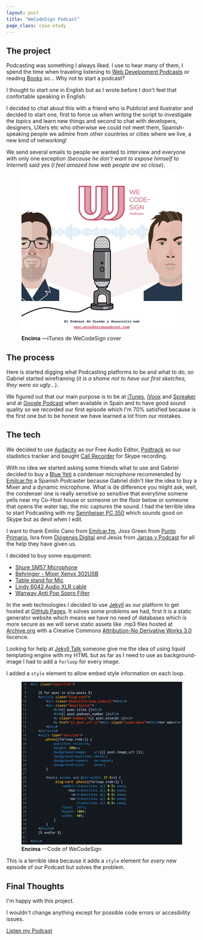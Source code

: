 ```yaml
---
layout: post
title: "WeCodeSign Podcast"
page_class: case-study
---
```


## The project

Podcasting was something I always liked. I use to hear many of them, I spend the time when traveling listening to <a class="link link--special" href="/resources/#podcasts/"  target="_blank" rel="noopener noreferrer">Web Development Podcasts</a> or reading <a class="link link--special" href="/resources/#books"  target="_blank" rel="noopener noreferrer">Books</a> so... Why not to start a podcast?

I thought to start one in English but as I wrote before I don't feel that confortable speaking in English.

I decided to chat about this with a friend who is Publicist and Ilustrator and decided to start one, first to force us when writing the script to investigate the _topics_ and learn new things and second to chat with developers, designers, UXers etc who otherwise we could not meet them, Spanish-speaking people we admire from other countries or cities where we live, a new kind of networking!

We send several emails to people we wanted to interview and everyone with only one exception (_because he don't want to expose himself to Internet_) said yes (_I feel amazed how web people are so close_).

<figure class="picture">
    <img src="/assets/images/proyecto-wecodesign-1.jpg" alt="">
    <figcaption class="caption">
        <b title="encima">Encima</b>
        &mdash;iTunes de WeCodeSign cover
    </figcaption>
</figure>

## The process

Here is started digging what Podcasting platforms to be and what to do, so Gabriel started wireframing (_it is a shame not to have our first sketches, they were so ugly..._).

We figured out that our main purpose is to be at <a class="link link--special" href="https://itunes.apple.com/es/podcast/wecodesign-podcast/id1113501272?l=en"  target="_blank" rel="noopener noreferrer">iTunes</a>, <a class="link link--special" href="http://www.ivoox.com/escuchar-audios-wecodesign-podcast_al_5101204_1.html"  target="_blank" rel="noopener noreferrer">iVoox</a> and <a class="link link--special" href="http://www.spreaker.com/user/8737490"  target="_blank" rel="noopener noreferrer">Spreaker</a> and at <a class="link link--special" href="https://play.google.com/music/podcasts/publish?u=0&hl=es"  target="_blank" rel="noopener noreferrer">Google Podcast</a> when available in Spain and to have good sound quality so we recorded our first episode which I'm 70% satisfied because is the first one but to be honest we have learned a lot from our mistakes.

## The tech

We decided to use <a class="link link--special" href="https://sourceforge.net/projects/audacity/" target="_blank" rel="noopener noreferrer">Audacity</a> as our Free Audio Editor, <a class="link link--special" href="https://www.podtrac.com/" target="_blank" rel="noopener noreferrer">Podtrack</a> as our stadistics tracker and bought <a class="link link--special" href="http://www.ecamm.com/mac/callrecorder/" target="_blank" rel="noopener noreferrer">Call Recorder</a> for Skype recording.

With no idea we started asking some friends what to use and Gabriel decided to buy a <a class="link link--special" href="http://www.bluemic.com/products/yeti/" target="_blank" rel="noopener noreferrer">Blue Yeti</a> a condenser microphone recommended by <a class="link link--special" href="http://emilcar.fm/" target="_blank" rel="noopener noreferrer">Emilcar.fm</a> a Spanish Podcaster because Gabriel didn't like the idea to buy a Mixer and a dynamic microphone. What is de difference you might ask, well, the condenser one is really sensitive so sensitive that everytime somene yells near my Co-Host house or someone on the floor below or someone that opens the water tap, the mic captures the sound. I had the terrible idea to start Podcasting with my <a class="link link--special" href="http://en-us.sennheiser.com/professional-gamer-headset-super-noise-cancellation-pc-350" target="_blank" rel="noopener noreferrer">Sennheiser PC 350</a> which sounds good on Skype but as devil when I edit.

I want to thank Emilio Cano from <a class="link link--special" href="https://twitter.com/emilcar"  target="_blank" rel="noopener noreferrer">Emilcar.fm</a>, Joss Green from <a class="link link--special" href="https://twitter.com/jossgreen"  target="_blank" rel="noopener noreferrer">Punto Primario</a>, Isra from <a class="link link--special" href="https://twitter.com/diogenesdigita1"  target="_blank" rel="noopener noreferrer">Diógenes Digital</a> and Jesús from <a class="link link--special" href="https://twitter.com/Jarypod"  target="_blank" rel="noopener noreferrer">Jarras y Podcast</a> for all the help they have given us.

I decided to buy some equipment:

<ul>
	<li><a class="link link--special" href="https://www.amazon.es/Shure-SM57LCE-micr%C3%B3fono-profesional-sm-57lc/dp/B000CZ0R3S?ie=UTF8&ref_=pe_386191_132656271_TE_item" target="_blank" rel="noopener noreferrer">Shure SM57 Microphone</a></li>
	<li><a class="link link--special" href="https://www.amazon.es/Behringer-Mesa-mezclas-Xenyx-302USB/dp/B005EHILV4?ie=UTF8&ref_=pe_386191_132656271_TE_item" target="_blank" rel="noopener noreferrer">Behringer - Mixer Xenyx 302USB</a></li>
	<li><a class="link link--special" href="https://www.amazon.es/Soporte-micr%C3%B3fono-sobremesa-negro-Cablematic/dp/B00FDX3VXW?ie=UTF8&ref_=pe_386191_132656271_TE_item" target="_blank" rel="noopener noreferrer">Table stand for Mic</a></li>
	<li><a class="link link--special" href="https://www.amazon.es/Lindy-6042-Cable-hembra-metros/dp/B000QUQKLM?ie=UTF8&ref_=pe_386191_132656271_TE_item" target="_blank" rel="noopener noreferrer">Lindy 6042 Audio XLR cable</a></li>
	<li><a class="link link--special" href="https://www.amazon.es/Wanway-Filter-Filtro-Micr%C3%B3fono-Estudio/dp/B00K5NH0KA?ie=UTF8&ref_=pe_386191_132656271_TE_item" target="_blank" rel="noopener noreferrer">Wanway Anti Pop Sopro Filter</a></li>
</ul>

In the web technologies I decided to use <a class="link link--special" href="http://jekyllrb.com" target="_blank" rel="noopener noreferrer">Jekyll</a> as our platform to get hosted at <a class="link link--special" href="https://github.com/WeCodeSign/wecodesign.github.io" target="_blank" rel="noopener noreferrer">GitHub Pages</a>. It solves some problems we had, first it is a static generator website which means we have no need of databases which is more secure as we will serve static assets like .mp3 files hosted at <a class="link link--special" href="https://archive.org/" target="_blank" rel="noopener noreferrer">Archive.org</a> with a Creative Commons <a class="link link--special" href="http://creativecommons.org/licenses/by-nd/3.0/" target="_blank" rel="noopener noreferrer">Attribution-No Derivative Works 3.0</a> liscence.

Looking for help at <a class="link link--special" href="https://talk.jekyllrb.com/" target="_blank" rel="noopener noreferrer">Jekyll Talk</a> someone give me the idea of using liquid templating engine with my HTML but as far as I need to use as background-image I had to add a <code>forloop</code> for every image.

I added a <code>style</code> element to allow embed style information on each loop.

<figure class="picture">
    <img src="/assets/images/proyecto-wecodesign-2.jpg" alt="">
    <figcaption class="caption">
        <b title="encima">Encima</b>
        &mdash;Code of WeCodeSign
    </figcaption>
</figure>

This is a terrible idea because it adds a <code>style</code> element for _every_ new episode of our Podcast but solves the problem.

## Final Thoughts

I'm happy with this project.

I wouldn't change anything except for possible code errors or accesibility issues.

<a class="link link--special" href="http://wecodesignpodcast.com" target="_blank" rel="noopener noreferrer">Listen my Podcast</a>

